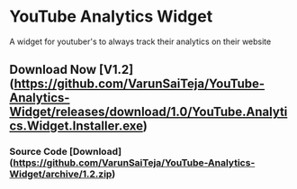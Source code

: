 # YouTube Analytics Widget

A widget for youtuber's to always track their analytics on their website

## Download Now [V1.2] (https://github.com/VarunSaiTeja/YouTube-Analytics-Widget/releases/download/1.0/YouTube.Analytics.Widget.Installer.exe)

### Source Code [Download] (https://github.com/VarunSaiTeja/YouTube-Analytics-Widget/archive/1.2.zip)

